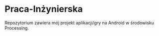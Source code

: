 # Praca-Inżynierska
Repozytorium zawiera mój projekt aplikacji/gry na Android w środowisku Processing.
